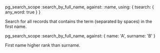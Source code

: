 pg_search_scope :search_by_full_name, against: :name,
    using: { tsearch: { any_word: true } }

Search for all records that contains the term (separated by spaces) in the first name. 

pg_search_scope :search_by_full_name, against: {
    name: 'A',
    surname: 'B'
}

First name higher rank than surname.


